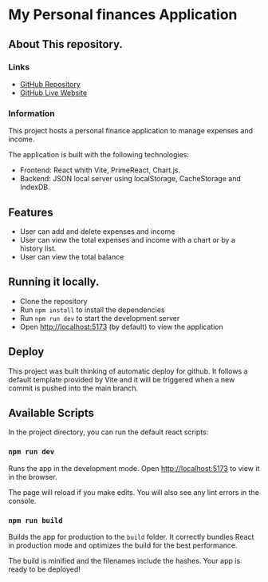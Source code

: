 # My Personal finances Application

## About This repository.

### Links
  - [GitHub Repository](https://github.com/Lmedeiros-leiman/FinancesApp)
  - [GitHub Live Website](https://lmedeiros-leiman.github.io/FinancesApp/)
### Information

This project hosts a personal finance application to manage expenses and income. 

The application is built with the following technologies:

- Frontend: React whith Vite, PrimeReact, Chart.js.
- Backend: JSON local server using localStorage, CacheStorage and IndexDB.

## Features

- User can add and delete expenses and income
- User can view the total expenses and income with a chart or by a history list.
- User can view the total balance

## Running it locally.

- Clone the repository
- Run `npm install` to install the dependencies
- Run `npm run dev` to start the development server
- Open [http://localhost:5173](http://localhost:5173) (by default) to view the application


## Deploy

This project was built thinking of automatic deploy for github. It follows a default template provided by Vite and it will be triggered when a new commit is pushed into the main branch.


## Available Scripts

In the project directory, you can run the default react scripts:

### `npm run dev`
Runs the app in the development mode. Open [http://localhost:5173](http://localhost:5173) to view it in the browser.

The page will reload if you make edits. You will also see any lint errors in the console.

### `npm run build`
Builds the app for production to the `build` folder. It correctly bundles React in production mode and optimizes the build for the best performance.

The build is minified and the filenames include the hashes. Your app is ready to be deployed!


